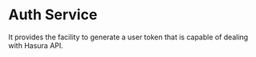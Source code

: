 # Auth Service

It provides the facility to generate a user token that is capable of dealing with Hasura API.
